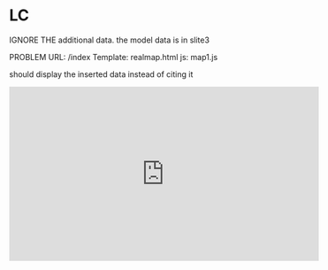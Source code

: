 # LC
IGNORE THE additional data. the model data is in slite3

PROBLEM URL: /index
Template: realmap.html
js: map1.js

should display the inserted data instead of citing it
<iframe width="560" height="315" src="https://www.youtube.com/embed/p6cTx0T681Y" frameborder="0" allow="accelerometer; autoplay; encrypted-media; gyroscope; picture-in-picture" allowfullscreen></iframe>
